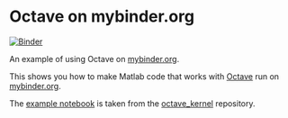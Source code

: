 # Octave on mybinder.org

[![Binder](https://mybinder.org/badge.svg)](https://mybinder.org/v2/gh/rnm222/binder-octave/master?filepath=index.ipynb)

An example of using Octave on [mybinder.org](https://mybinder.org).

This shows you how to make Matlab code that works with [Octave](https://www.gnu.org/software/octave/) run on [mybinder.org](https://mybinder.org/).

The [example notebook](index.ipynb) is taken from the [octave_kernel](https://github.com/Calysto/octave_kernel) repository.
